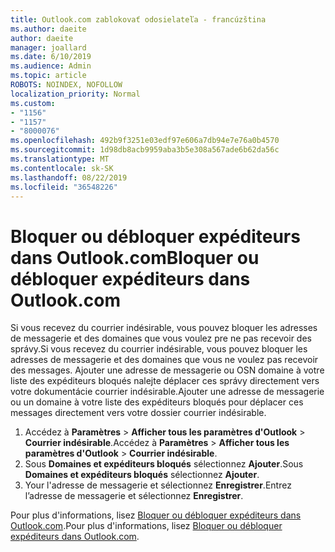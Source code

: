 ```yaml
---
title: Outlook.com zablokovať odosielateľa - francúzština
ms.author: daeite
author: daeite
manager: joallard
ms.date: 6/10/2019
ms.audience: Admin
ms.topic: article
ROBOTS: NOINDEX, NOFOLLOW
localization_priority: Normal
ms.custom:
- "1156"
- "1157"
- "8000076"
ms.openlocfilehash: 492b9f3251e03edf97e606a7db94e7e76a0b4570
ms.sourcegitcommit: 1d98db8acb9959aba3b5e308a567ade6b62da56c
ms.translationtype: MT
ms.contentlocale: sk-SK
ms.lasthandoff: 08/22/2019
ms.locfileid: "36548226"
---
```

# <a name="bloquer-ou-dbloquer-expditeurs-dans-outlookcom"></a><span data-ttu-id="31f25-102">Bloquer ou débloquer expéditeurs dans Outlook.com</span><span class="sxs-lookup"><span data-stu-id="31f25-102">Bloquer ou débloquer expéditeurs dans Outlook.com</span></span>

<span data-ttu-id="31f25-103">Si vous recevez du courrier indésirable, vous pouvez bloquer les adresses de messagerie et des domaines que vous voulez pre ne pas recevoir des správy.</span><span class="sxs-lookup"><span data-stu-id="31f25-103">Si vous recevez du courrier indésirable, vous pouvez bloquer les adresses de messagerie et des domaines que vous ne voulez pas recevoir des messages.</span></span> <span data-ttu-id="31f25-104">Ajouter une adresse de messagerie ou OSN domaine à votre liste des expéditeurs bloqués nalejte déplacer ces správy directement vers votre dokumentácie courrier indésirable.</span><span class="sxs-lookup"><span data-stu-id="31f25-104">Ajouter une adresse de messagerie ou un domaine à votre liste des expéditeurs bloqués pour déplacer ces messages directement vers votre dossier courrier indésirable.</span></span>

1. <span data-ttu-id="31f25-105">Accédez à **Paramètres** > **Afficher tous les paramètres d'Outlook** > **Courrier indésirable**.</span><span class="sxs-lookup"><span data-stu-id="31f25-105">Accédez à **Paramètres** > **Afficher tous les paramètres d'Outlook** > **Courrier indésirable**.</span></span>
1. <span data-ttu-id="31f25-106">Sous **Domaines et expéditeurs bloqués** sélectionnez **Ajouter**.</span><span class="sxs-lookup"><span data-stu-id="31f25-106">Sous **Domaines et expéditeurs bloqués** sélectionnez **Ajouter**.</span></span>
1. <span data-ttu-id="31f25-107">Your l'adresse de messagerie et sélectionnez **Enregistrer**.</span><span class="sxs-lookup"><span data-stu-id="31f25-107">Entrez l’adresse de messagerie et sélectionnez **Enregistrer**.</span></span>

<span data-ttu-id="31f25-108">Pour plus d'informations, lisez [Bloquer ou débloquer expéditeurs dans Outlook.com](https://support.office.com/fr-fr/article/afba1c94-77bb-4f50-8b85-057cf52f4d5e?wt.mc_id=Office_Outlook_com_Alchemy).</span><span class="sxs-lookup"><span data-stu-id="31f25-108">Pour plus d'informations, lisez [Bloquer ou débloquer expéditeurs dans Outlook.com](https://support.office.com/fr-fr/article/afba1c94-77bb-4f50-8b85-057cf52f4d5e?wt.mc_id=Office_Outlook_com_Alchemy).</span></span>